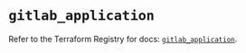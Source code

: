 # `gitlab_application`

Refer to the Terraform Registry for docs: [`gitlab_application`](https://registry.terraform.io/providers/gitlabhq/gitlab/17.0.0/docs/resources/application).
